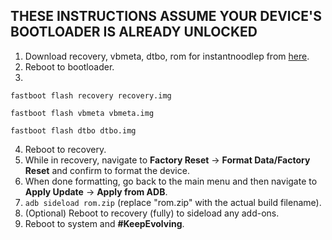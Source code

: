 ## THESE INSTRUCTIONS ASSUME YOUR DEVICE'S BOOTLOADER IS ALREADY UNLOCKED

1. Download recovery, vbmeta, dtbo, rom for instantnoodlep from [here](https://sourceforge.net/projects/evolution-x/files/instantnoodlep/15/).
2. Reboot to bootloader.
3.
```fastboot flash recovery recovery.img```

```fastboot flash vbmeta vbmeta.img```

```fastboot flash dtbo dtbo.img```

4. Reboot to recovery.
5. While in recovery, navigate to **Factory Reset** → **Format Data/Factory Reset** and confirm to format the device.
6. When done formatting, go back to the main menu and then navigate to **Apply Update** → **Apply from ADB**.
7. `adb sideload rom.zip` (replace "rom.zip" with the actual build filename).
8. (Optional) Reboot to recovery (fully) to sideload any add-ons.
9. Reboot to system and **#KeepEvolving**.
